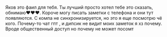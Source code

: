 Яков это фаил для тебя. Ты лучший просто хотел тебе это сказать, обнимаю❤❤❤. Короче могу писать заметки с телефона и они тут появляются. С компа не синхронизируется, но это я еще посмотрю чё кого. Почему-то чат гпт , и дипсик не видит моих заметок я хз почему. Вроде общественный доступ но почему не может посомт
